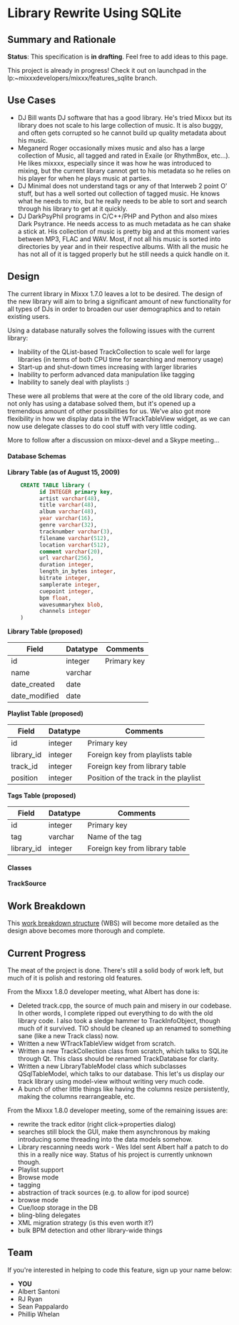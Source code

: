 # Library Rewrite Using SQLite

## Summary and Rationale

**Status**: This specification is **in drafting**. Feel free to add
ideas to this page.

This project is already in progress\! Check it out on launchpad in the
lp:\~mixxxdevelopers/mixxx/features\_sqlite branch.

## Use Cases

  - DJ Bill wants DJ software that has a good library. He's tried Mixxx
    but its library does not scale to his large collection of music. It
    is also buggy, and often gets corrupted so he cannot build up
    quality metadata about his music.
  - Meganerd Roger occasionally mixes music and also has a large
    collection of Music, all tagged and rated in Exaile (or RhythmBox,
    etc...). He likes mixxxx, especially since it was how he was
    introduced to mixing, but the current library cannot get to his
    metadata so he relies on his player for when he plays music at
    parties.
  - DJ Minimal does not understand tags or any of that Interweb 2 point
    O' stuff, but has a well sorted out collection of tagged music. He
    knows what he needs to mix, but he really needs to be able to sort
    and search through his library to get at it quickly.
  - DJ DarkPsyPhil programs in C/C++/PHP and Python and also mixes Dark
    Psytrance. He needs access to as much metadata as he can shake a
    stick at. His collection of music is pretty big and at this moment
    varies between MP3, FLAC and WAV. Most, if not all his music is
    sorted into directories by year and in their respective albums. With
    all the music he has not all of it is tagged properly but he still
    needs a quick handle on it.

## Design

The current library in Mixxx 1.7.0 leaves a lot to be desired. The
design of the new library will aim to bring a significant amount of new
functionality for all types of DJs in order to broaden our user
demographics and to retain existing users.

Using a database naturally solves the following issues with the current
library:

  - Inability of the QList-based TrackCollection to scale well for large
    libraries (in terms of both CPU time for searching and memory usage)
  - Start-up and shut-down times increasing with larger libraries
  - Inability to perform advanced data manipulation like tagging
  - Inability to sanely deal with playlists :)

These were all problems that were at the core of the old library code,
and not only has using a database solved them, but it's opened up a
tremendous amount of other possibilities for us. We've also got more
flexibility in how we display data in the WTrackTableView widget, as we
can now use delegate classes to do cool stuff with very little coding.

More to follow after a discussion on mixxx-devel and a Skype meeting...

#### Database Schemas

**Library Table (as of August 15, 2009)**

``` sql
    CREATE TABLE library (
          id INTEGER primary key,
          artist varchar(48),
          title varchar(48),
          album varchar(48),
          year varchar(16),
          genre varchar(32),
          tracknumber varchar(3),
          filename varchar(512),
          location varchar(512),
          comment varchar(20),
          url varchar(256),
          duration integer,
          length_in_bytes integer,
          bitrate integer,
          samplerate integer,
          cuepoint integer,
          bpm float,
          wavesummaryhex blob,
          channels integer
    )
```

**Library Table (proposed)**

| Field          | Datatype | Comments    |
| -------------- | -------- | ----------- |
| id             | integer  | Primary key |
| name           | varchar  |             |
| date\_created  | date     |             |
| date\_modified | date     |             |

**Playlist Table (proposed)**

| Field       | Datatype | Comments                              |
| ----------- | -------- | ------------------------------------- |
| id          | integer  | Primary key                           |
| library\_id | integer  | Foreign key from playlists table      |
| track\_id   | integer  | Foreign key from library table        |
| position    | integer  | Position of the track in the playlist |

**Tags Table (proposed)**

| Field       | Datatype | Comments                       |
| ----------- | -------- | ------------------------------ |
| id          | integer  | Primary key                    |
| tag         | varchar  | Name of the tag                |
| library\_id | integer  | Foreign key from library table |

#### Classes

**TrackSource**

## Work Breakdown

This [work breakdown
structure](http://en.wikipedia.org/wiki/Work_breakdown_structure) (WBS)
will become more detailed as the design above becomes more thorough and
complete.

## Current Progress

The meat of the project is done. There's still a solid body of work
left, but much of it is polish and restoring old features.

From the Mixxx 1.8.0 developer meeting, what Albert has done is:

  - Deleted track.cpp, the source of much pain and misery in our
    codebase. In other words, I complete ripped out everything to do
    with the old library code. I also took a sledge hammer to
    TrackInfoObject, though much of it survived. TIO should be cleaned
    up an renamed to something sane (like a new Track class) now.
  - Written a new WTrackTableView widget from scratch.
  - Written a new TrackCollection class from scratch, which talks to
    SQLite through Qt. This class should be renamed TrackDatabase for
    clarity.
  - Written a new LibraryTableModel class which subclasses
    QSqlTableModel, which talks to our database. This let's us display
    our track library using model-view without writing very much code.
  - A bunch of other little things like having the columns resize
    persistently, making the columns rearrangeable, etc.

From the Mixxx 1.8.0 developer meeting, some of the remaining issues
are:

  - rewrite the track editor (right click-\>properties dialog)
  - searches still block the GUI, make them asynchronous by making
    introducing some threading into the data models somehow.
  - Library rescanning needs work - Wes Idel sent Albert half a patch to
    do this in a really nice way. Status of his project is currently
    unknown though. 
  - Playlist support
  - Browse mode
  - tagging
  - abstraction of track sources (e.g. to allow for ipod source)
  - browse mode
  - Cue/loop storage in the DB
  - bling-bling delegates
  - XML migration strategy (is this even worth it?)
  - bulk BPM detection and other library-wide things

## Team

If you're interested in helping to code this feature, sign up your name
below:

  - **YOU**
  - Albert Santoni
  - RJ Ryan
  - Sean Pappalardo
  - Phillip Whelan
